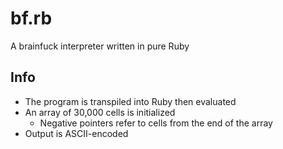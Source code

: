 # bf.rb

A brainfuck interpreter written in pure Ruby

## Info

- The program is transpiled into Ruby then evaluated
- An array of 30,000 cells is initialized
	- Negative pointers refer to cells from the end of the array
- Output is ASCII-encoded
